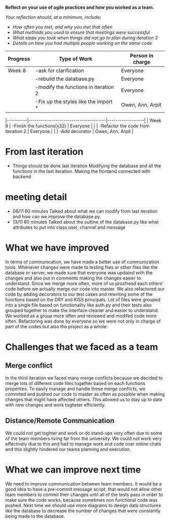 **Reflect on your use of agile practices and how you worked as a team.**

_Your reflection should, at a minimum, include:_
  * _How often you met, and why you met that often_
  * _What methods you used to ensure that meetings were successful_
  * _What steps you took when things did not go to plan during iteration 3_
  * _Details on how you had multiple people working on the same code_

| Progress | Type of Work                         | Person in charge |
|----------|--------------------------------------|------------------|
| Week 8   | -ask for clarification               | Everyone         |
|          | -rebuild the database.py             | Everyone         |
|          | -modify the functions in iteration 2 | Everyone         |
|          | -Fix up the styles like the import * | Owen, Ann, Arpit |

|----------|--------------------------------------|------------------|
| Week 9   | -Finish the functions(x32)           | Everyone         |
|          | -Refactor the code from iteration 2  | Everyone         |
|          | -Add decorator                       | Owen, Ann, Arpit |

# From last iteration
- Things should be done last iteration
    Modifying the database and all the functions in the last iteration.
    Making the frontend connected with backend

# meeting detail
- 06/11 60 minutes Talked about what we can modify from last iteration and how can we improve the database.py.
- 13/11 60 minutes Talked about the outline of the database.py like what attributes to put into class user, channel and message


# What we have improved
In terms of communication, we have made a better use of communication tools. Whenever changes were made to testing files or other files like the
database or server, we made sure that everyone was updated with the changes and also put in comments making the changes easier to understand.
Since we merge more often, more of us proofread each others' code before we actually merge our code into master. We also refactored our code by adding 
decorators to our test cases and rewriting some of the functions based on the DRY and KISS principals. Lot of files were grouped into a single file based
on functionality like auth.py and their tests also grouped together to make the interface cleaner and easier to understand.
We worked as a group more often and reviewed and modifed code more often. Refactoring was done by everyone so we were not only in charge 
of part of the codes but also the project as a whole.

# Challenges that we faced as a team
## Merge conflict
In the third iteration we faced many merge conflicts because we decided to merge lots of different code files together based on each functions properties. 
To easily manage and handle these merge conflicts, we commited and pushed our code to master as often as possible when making changes that might have 
affected others. This allowed us to stay up to date with new changes and work togheter efficiently.

## Distance/Remote Communication
We could not get toghter and work or do stand-ups very often due to some of the team members living far from the university. We could not work very
effectively due to this and had to manage work and code over online chats and this slightly hindered our teams planning and execution.

# What we can improve next time
We need to improve communication between team members. It would be a good idea to have a pre-commit message script, that would not allow other team members
to commit their changes until all of the tests pass in order to make sure the code works, because sometimes non functional code was pushed.
Next time we should use more diagrams to design data structures like the database to decrease the number of changes that were constantly being made to the 
database.
